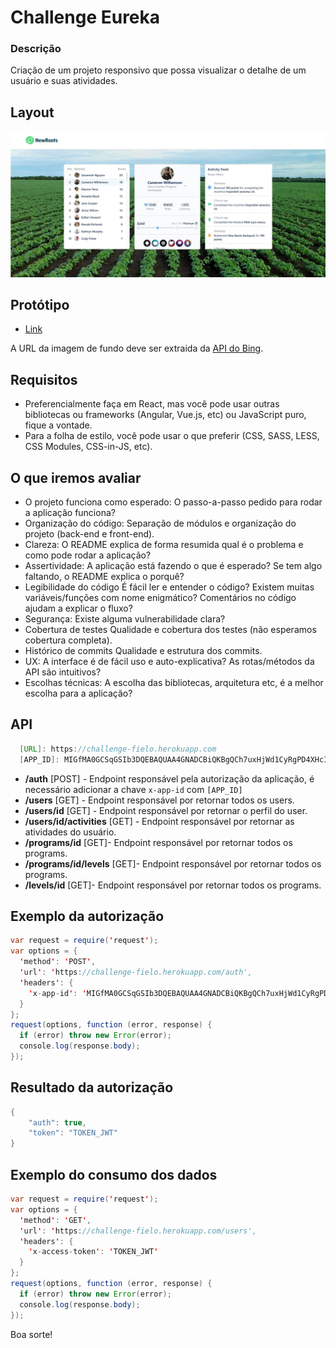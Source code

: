 
# Challenge Eureka

### Descrição

Criação de um projeto responsivo que possa visualizar o detalhe de um usuário e suas atividades.

## Layout

<p align="center">
 <img src="screens-site.jpg" alt="Micro site" />
</p>

## Protótipo
- [Link](https://www.figma.com/proto/23JH8HYpZv232BDAB3UC57/Test?node-id=14%3A4878&scaling=min-zoom&page-id=0%3A1&starting-point-node-id=14%3A4707)

A URL da imagem de fundo deve ser extraida da [API do Bing](https://www.bing.com/HPImageArchive.aspx?format=js&idx=0&n=1&mkt=pt-BR).


## Requisitos

- Preferencialmente faça em React, mas você pode usar outras bibliotecas ou frameworks (Angular, Vue.js, etc) ou JavaScript puro, fique a vontade.
- Para a folha de estilo, você pode usar o que preferir (CSS, SASS, LESS, CSS Modules, CSS-in-JS, etc).

## O que iremos avaliar
- O projeto funciona como esperado: O passo-a-passo pedido para rodar a aplicação funciona?
- Organização do código: Separação de módulos e organização do projeto (back-end e front-end).
- Clareza: O README explica de forma resumida qual é o problema e como pode rodar a aplicação?
- Assertividade: A aplicação está fazendo o que é esperado? Se tem algo faltando, o README explica o porquê?
- Legibilidade do código É fácil ler e entender o código? Existem muitas variáveis/funções com nome enigmático? Comentários no código ajudam a explicar o fluxo?
- Segurança: Existe alguma vulnerabilidade clara?
- Cobertura de testes Qualidade e cobertura dos testes (não esperamos cobertura completa).
- Histórico de commits Qualidade e estrutura dos commits.
- UX: A interface é de fácil uso e auto-explicativa? As rotas/métodos da API são intuitivos?
- Escolhas técnicas: A escolha das bibliotecas, arquitetura etc, é a melhor escolha para a aplicação?

## API

```java
  [URL]: https://challenge-fielo.herokuapp.com
  [APP_ID]: MIGfMA0GCSqGSIb3DQEBAQUAA4GNADCBiQKBgQCh7uxHjWd1CyRgPD4XHcIPKiDb
```

- **/auth** [POST] - Endpoint responsável pela autorização da aplicação, é necessário adicionar a chave `x-app-id` com  `[APP_ID]` 
- **/users** [GET] - Endpoint responsável por retornar todos os users.
- **/users/id** [GET] - Endpoint responsável por retornar o perfil do user.
- **/users/id/activities** [GET] - Endpoint responsável por retornar as atividades do usuário.
- **/programs/id** [GET]- Endpoint responsável por retornar todos os programs.
- **/programs/id/levels** [GET]- Endpoint responsável por retornar todos os programs.
- **/levels/id** [GET]- Endpoint responsável por retornar todos os programs.

## Exemplo da autorização
```java
var request = require('request');
var options = {
  'method': 'POST',
  'url': 'https://challenge-fielo.herokuapp.com/auth',
  'headers': {
    'x-app-id': 'MIGfMA0GCSqGSIb3DQEBAQUAA4GNADCBiQKBgQCh7uxHjWd1CyRgPD4XHcIPKiDb'
  }
};
request(options, function (error, response) {
  if (error) throw new Error(error);
  console.log(response.body);
});
 ```
 
 ## Resultado da autorização
 
```java
{
    "auth": true,
    "token": "TOKEN_JWT"
}
```

## Exemplo do consumo dos dados
```java
var request = require('request');
var options = {
  'method': 'GET',
  'url': 'https://challenge-fielo.herokuapp.com/users',
  'headers': {
    'x-access-token': 'TOKEN_JWT'
  }
};
request(options, function (error, response) {
  if (error) throw new Error(error);
  console.log(response.body);
});
 ```
Boa sorte!
